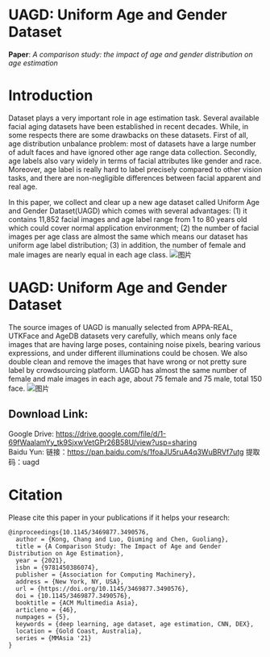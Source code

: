 # UAGD: Uniform Age and Gender Dataset
**Paper**: *A comparison study: the impact of age and gender distribution on age estimation*

# Introduction
Dataset plays a very important role in age estimation task. Several available facial aging datasets have been established in recent decades. While, in some respects there are some drawbacks on these datasets. First of all, age distribution unbalance problem: most of datasets have a large number of adult faces and have ignored other age range data collection. Secondly, age labels also vary widely in terms of facial attributes like gender and race. Moreover, age label is really hard to label precisely compared to other vision tasks, and there are non-negligible differences between facial apparent and real age.

In this paper, we collect and clear up a new age dataset called Uniform Age and Gender Dataset(UAGD) which comes with several advantages: (1) it contains 11,852 facial images and age label range from 1 to 80 years old which could cover normal application environment; (2) the number of facial images per age class are almost the same which means our dataset has uniform age label distribution; (3) in addition, the number of female and male images are nearly equal in each age class.
![图片](https://user-images.githubusercontent.com/8656702/166145949-803d0cd7-195c-4793-8cfb-57f6b42b33c7.png)


# UAGD: Uniform Age and Gender Dataset
The source images of UAGD is manually selected from APPA-REAL, UTKFace and AgeDB datasets very carefully, which means only face images that are having large poses, containing noise pixels, bearing various expressions, and under different illuminations could be chosen. We also double clean and remove the images that have wrong or not pretty sure label by crowdsourcing platform. UAGD has almost the same number of female and male images in each age, about 75 female and 75 male, total 150 face.
![图片](https://user-images.githubusercontent.com/8656702/166145965-ca607f7b-163a-42e0-812e-3ab3b7970841.png)

## Download Link:    
Google Drive: https://drive.google.com/file/d/1-69fWaalamYy_tk9SjxwVetGPr26B58U/view?usp=sharing   
Baidu Yun: 链接：https://pan.baidu.com/s/1foaJU5ruA4q3WuBRVf7utg 提取码：uagd   

# Citation
Please cite this paper in your publications if it helps your research:
```
@inproceedings{10.1145/3469877.3490576,
  author = {Kong, Chang and Luo, Qiuming and Chen, Guoliang},
  title = {A Comparison Study: The Impact of Age and Gender Distribution on Age Estimation},
  year = {2021},
  isbn = {9781450386074},
  publisher = {Association for Computing Machinery},
  address = {New York, NY, USA},
  url = {https://doi.org/10.1145/3469877.3490576},
  doi = {10.1145/3469877.3490576},
  booktitle = {ACM Multimedia Asia},
  articleno = {46},
  numpages = {5},
  keywords = {deep learning, age dataset, age estimation, CNN, DEX},
  location = {Gold Coast, Australia},
  series = {MMAsia '21}
}
```
